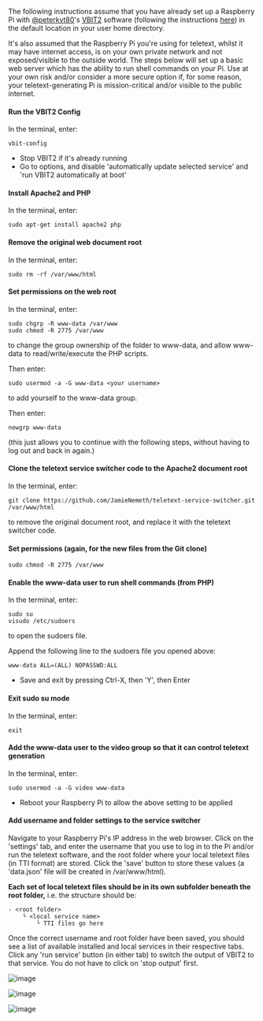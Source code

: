 
The following instructions assume that you have already set up a Raspberry Pi with [@peterkvt80](https://github.com/peterkvt80)'s [VBIT2](https://github.com/peterkvt80/vbit2) software (following the instructions [here](https://github.com/peterkvt80/vbit2/wiki#installing-vbit2)) in the default location in your user home directory.

It's also assumed that the Raspberry Pi you're using for teletext, whilst it may have internet access, is on your own private network and not exposed/visible to the outside world. The steps below will set up a basic web server which has the ability to run shell commands on your Pi. Use at your own risk and/or consider a more secure option if, for some reason, your teletext-generating Pi is mission-critical and/or visible to the public internet.

#### Run the VBIT2 Config
In the terminal, enter:
```
vbit-config

```
- Stop VBIT2 if it's already running
- Go to options, and disable 'automatically update selected service' and 'run VBIT2 automatically at boot'


#### Install Apache2 and PHP
In the terminal, enter:
```
sudo apt-get install apache2 php

```

#### Remove the original web document root
In the terminal, enter:
```
sudo rm -rf /var/www/html

```

#### Set permissions on the web root
In the terminal, enter:
```
sudo chgrp -R www-data /var/www
sudo chmod -R 2775 /var/www

```
to change the group ownership of the folder to www-data, and allow www-data to read/write/execute the PHP scripts.

Then enter:
```
sudo usermod -a -G www-data <your username>
```
to add yourself to the www-data group.

Then enter:
```
newgrp www-data

```
(this just allows you to continue with the following steps, without having to log out and back in again.)

#### Clone the teletext service switcher code to the Apache2 document root
In the terminal, enter:
```
git clone https://github.com/JamieNemeth/teletext-service-switcher.git /var/www/html

```
to remove the original document root, and replace it with the teletext switcher code.

#### Set permissions (again, for the new files from the Git clone)
```
sudo chmod -R 2775 /var/www

```

#### Enable the www-data user to run shell commands (from PHP)
In the terminal, enter:
```
sudo su
visudo /etc/sudoers

```
to open the sudoers file.

Append the following line to the sudoers file you opened above:
```
www-data ALL=(ALL) NOPASSWD:ALL
```

- Save and exit by pressing Ctrl-X, then 'Y', then Enter

#### Exit sudo su mode
In the terminal, enter:
```
exit

```

#### Add the www-data user to the video group so that it can control teletext generation
In the terminal, enter:
```
sudo usermod -a -G video www-data

```

- Reboot your Raspberry Pi to allow the above setting to be applied

#### Add username and folder settings to the service switcher

Navigate to your Raspberry Pi's IP address in the web browser. Click on the 'settings' tab, and enter the username that you use to log in to the Pi and/or run the teletext software, and the root folder where your local teletext files (in TTI format) are stored. Click the 'save' button to store these values (a 'data.json' file will be created in /var/www/html).

**Each set of local teletext files should be in its own subfolder beneath the root folder,** i.e. the structure should be:
```
- <root folder>
    └ <local service name>
        └ TTI files go here
```

Once the correct username and root folder have been saved, you should see a list of available installed and local services in their respective tabs. Click any 'run service' button (in either tab) to switch the output of VBIT2 to that service. You do not have to click on 'stop output' first.

![image](https://github.com/user-attachments/assets/85be8817-c260-4503-8ec5-e93cac49e4d9)

![image](https://github.com/user-attachments/assets/6f4aba1d-3f57-4dab-ae3c-6ce27367fd14)

![image](https://github.com/user-attachments/assets/6be0a7d9-d350-4759-82ae-e0812885548f)




